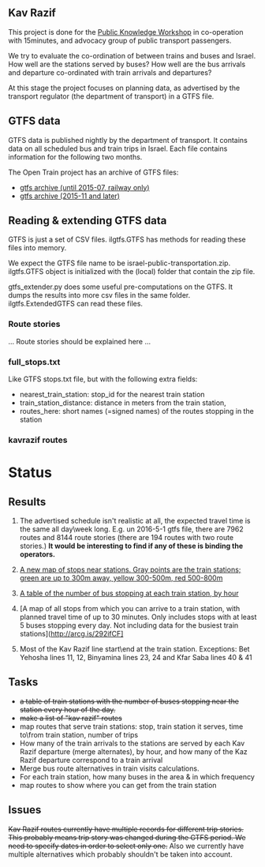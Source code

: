 ## Kav Razif

This project is done for the [Public Knowledge Workshop](http://www.hasadna.org.il)
in co-operation with 15minutes, and advocacy group of public transport passengers. 

We try to evaluate the co-ordination of between trains and buses and Israel. How well are the stations served
by buses? How well are the bus arrivals and departure co-ordinated with train arrivals and departures? 

At this stage the project focuses on planning data, as advertised by the transport regulator 
(the department of transport) in a GTFS file. 

## GTFS data
GTFS data is published nightly by the department of transport. It contains data on all scheduled bus and train trips
in Israel. Each file contains information for the following two months. 

The Open Train project has an archive of GTFS files: 

* [gtfs archive (until 2015-07, railway only)](http://192.241.154.128/gtfs-data/)
* [gtfs archive (2015-11 and later)](http://gtfs.otrain.org/static/archive/)

## Reading & extending GTFS data
GTFS is just a set of CSV files. ilgtfs.GTFS has methods for reading these files into memory. 

We expect the GTFS file name to be israel-public-transportation.zip. ilgtfs.GTFS object is initialized with the
(local) folder that contain the zip file. 
 
gtfs_extender.py does some useful pre-computations on the GTFS. 
It dumps the results into more csv files in the same folder. ilgtfs.ExtendedGTFS can read these files. 

### Route stories
... Route stories should be explained here ...

### full_stops.txt
Like GTFS stops.txt file, but with the following extra fields:

- nearest_train_station: stop_id for the nearest train station 
- train_station_distance: distance in meters from the train station,
- routes_here: short names (=signed names) of the routes stopping in the station

### kavrazif routes 





Status
======
Results
-------
1. The advertised schedule isn't realistic at all, the expected travel time is the same all day\week long.  E.g. un 2016-5-1 gtfs file, 
there are 7962 routes and 8144 route stories (there are 194 routes with two route stories.) **It would be interesting to find if any of these is binding the operators.**

2. [A new map of stops near stations. Gray points are the train stations; green are up to 300m away, yellow 300-500m, red 500-800m](http://arcg.is/25LMpxg)

3. [A table of the number of bus stopping at each train station, by hour](https://docs.google.com/spreadsheets/d/1aAlK9Tmp0VT0LmBvEaLj0yJ_21-UtNWyrYKBa9pjWxo/edit?usp=sharing)

4. [A map of all stops from which you can arrive to a train station, with planned travel time of up to 30 minutes. 
 Only includes stops with at least 5 buses stopping every day. Not including data for the busiest train stations](http://arcg.is/292ifCF]

5. Most of the Kav Razif line start\end at the train station. Exceptions: Bet Yehosha lines 11, 12, Binyamina lines 
   23, 24 and Kfar Saba lines 40 & 41


Tasks
-----
* ~~a table of train stations with the number of buses stopping near the station every hour of the day.~~
* ~~make a list of "kav razif" routes~~
* map routes that serve train stations: stop, train station it serves, time to\from train station, number of trips
* How many of the train arrivals to the stations are served by each Kav Razif departure (merge alternates),
by hour, and how many of the Kaz Razif departure correspond to a train arrival 
* Merge bus route alternatives in train visits calculations. 
* For each train station, how many buses in the area & in which frequency
* map routes to show where you can get from the train station 


Issues
------
~~Kav Razif routes currently have multiple records for different trip stories. This probably means trip story was changed
during the GTFS period. We need to specify dates in order to select only one.~~
Also we currently have multiple alternatives which probably shouldn't be taken into account.


